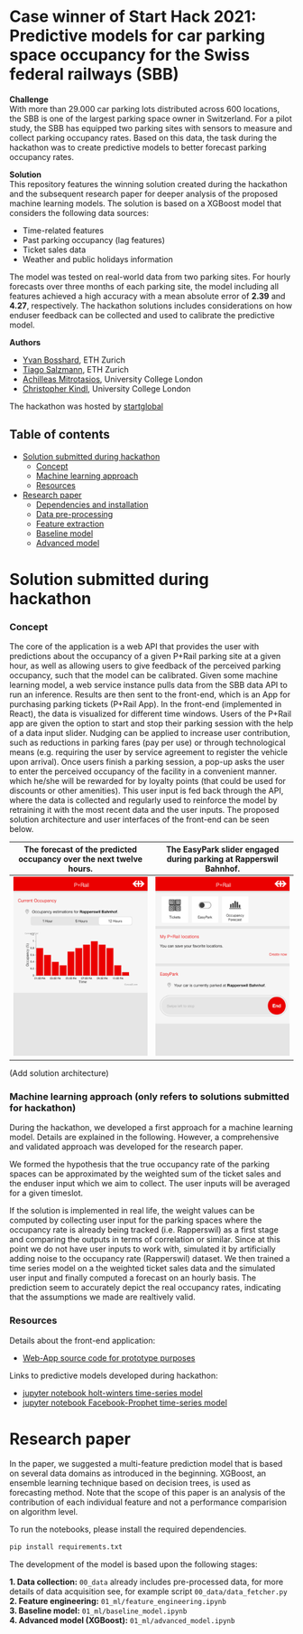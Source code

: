 # Case winner of Start Hack 2021: Predictive models for car parking space occupancy for the Swiss federal railways (SBB)

**Challenge**\
With more than 29.000 car parking lots distributed across 600 locations, the SBB is one of the largest parking space owner in Switzerland. For a pilot study, the SBB has equipped two parking sites with sensors to measure and collect parking occupancy rates. Based on this data, the task during the hackathon was to create predictive models to better forecast parking occupancy rates. 

**Solution**\
This repository features the winning solution created during the hackathon and the subsequent research paper for deeper analysis of the proposed machine learning models. The solution is based on a XGBoost model that considers the following data sources:

  * Time-related features
  * Past parking occupancy (lag features)
  * Ticket sales data
  * Weather and public holidays information

The model was tested on real-world data from two parking sites. For hourly forecasts over three months of each parking site, the model including all features achieved a high accuracy with a mean absolute error of **2.39** and **4.27**, respectively. The hackathon solutions includes considerations on how enduser feedback can be collected and used to calibrate the predictive model.

**Authors**
- [Yvan Bosshard](https://https://www.linkedin.com/in/yvan-bosshard/), ETH Zurich
- [Tiago Salzmann](https://www.linkedin.com/in/tiago-salzmann-888818164/), ETH Zurich
- [Achilleas Mitrotasios](https://www.linkedin.com/in/achilleas-mitrotasios/), University College London
- [Christopher Kindl](https://www.linkedin.com/in/kindl/), University College London


The hackathon was hosted by [startglobal](https://www.startglobal.org/)

## Table of contents
   * [Solution submitted during hackathon](#Solution-submitted-during-hackathon)
      * [Concept](#concept)
      * [Machine learning approach](#machine-learning-approach)
      * [Resources](#resources)
   * [Research paper](#research-paper)
      * [Dependencies and installation](#dependencies)
      * [Data pre-processing](#preprocessing)
      * [Feature extraction](#feature-extraction)
      * [Baseline model](#baseline-model)
      * [Advanced model](#advanced-model)



# Solution submitted during hackathon
### Concept

The core of the application is a web API that provides the user with predictions about the occupancy of a given P+Rail parking site at a given hour, as well as allowing users to give feedback of the perceived parking occupancy, such that the model can be calibrated. Given some machine learning model, a web service instance pulls data from the SBB data API to run an inference. Results are then sent to the front-end, which is an App for purchasing parking tickets (P+Rail App). In the front-end (implemented in React), the data is visualized for different time windows. Users of the P+Rail app are given the option to start and stop their parking session with the help of a data input slider. Nudging can be applied to increase user contribution, such as reductions in parking fares (pay per use) or through technological means (e.g. requiring the user by service agreement to register the vehicle upon arrival). Once users finish a parking session, a pop-up asks the user to enter the perceived occupancy of the facility in a convenient manner. which he/she will be rewarded for by loyalty points (that could be used for discounts or other amenities). This user input is fed back through the API, where the data is collected and regularly used to reinforce the model by retraining it with the most recent data and the user inputs. The proposed solution architecture and user interfaces of the front-end can be seen below.

The forecast of the predicted occupancy over the next twelve hours.             |  The EasyPark slider engaged during parking at Rapperswil Bahnhof.         
:-------------------------:|:-------------------------:
![](./ui_3.png)  |  ![](./ui_1.png)

(Add solution architecture)

### Machine learning approach (only refers to solutions submitted for hackathon)

During the hackathon, we developed a first approach for a machine learning model. Details are explained in the following. However, a comprehensive and validated approach was developed for the research paper.

We formed the hypothesis that the true occupancy rate of the parking spaces can be approximated by the weighted sum of the ticket sales and the enduser input which we aim to collect. The user inputs will be averaged for a given timeslot.

If the solution is implemented in real life, the weight values can be computed by collecting user input for the parking spaces where the occupancy rate is already being tracked (i.e. Rapperswil) as a first stage and comparing the outputs in terms of correlation or similar. Since at this point we do not have user inputs to work with, simulated it by artificially adding noise to the occupancy rate (Rapperswil) dataset. We then trained a time series model on a the weighted ticket sales data and the simulated user input and finally computed a forecast on an hourly basis. The prediction seem to accurately depict the real occupancy rates, indicating that the assumptions we made are realtively valid.


### Resources

Details about the front-end application:
- [Web-App source code for prototype purposes](https://github.com/christopherkindl/start-hack-2021/blob/main/03_hackathon_submissions/model_training_achi.ipynb)

Links to predictive models developed during hackathon:
- [jupyter notebook holt-winters time-series model](https://github.com/christopherkindl/start-hack-2021/blob/main/03_hackathon_submissions/model_training_achi.ipynb)
- [jupyter notebook Facebook-Prophet time-series model](https://github.com/christopherkindl/start-hack-2021/blob/main/03_hackathon_submissions/model_training_chris.ipynb)

# Research paper

In the paper, we suggested a multi-feature prediction model that is based on several data domains as introduced in the beginning.  XGBoost, an ensemble learning technique based on decision trees, is used as forecasting method. Note that the scope of this paper is an analysis of the contribution of each individual feature and not a performance comparision on algorithm level.

To run the notebooks, please install the required dependencies.

```bash
pip install requirements.txt
```


The development of the model is based upon the following stages:

**1. Data collection:** `00_data` already includes pre-processed data, for more details of data acquisition see, for example script `00_data/data_fetcher.py`\
**2. Feature engineering:** `01_ml/feature_engineering.ipynb`\
**3. Baseline model:** `01_ml/baseline_model.ipynb`\
**4. Advanced model (XGBoost):**  `01_ml/advanced_model.ipynb`


